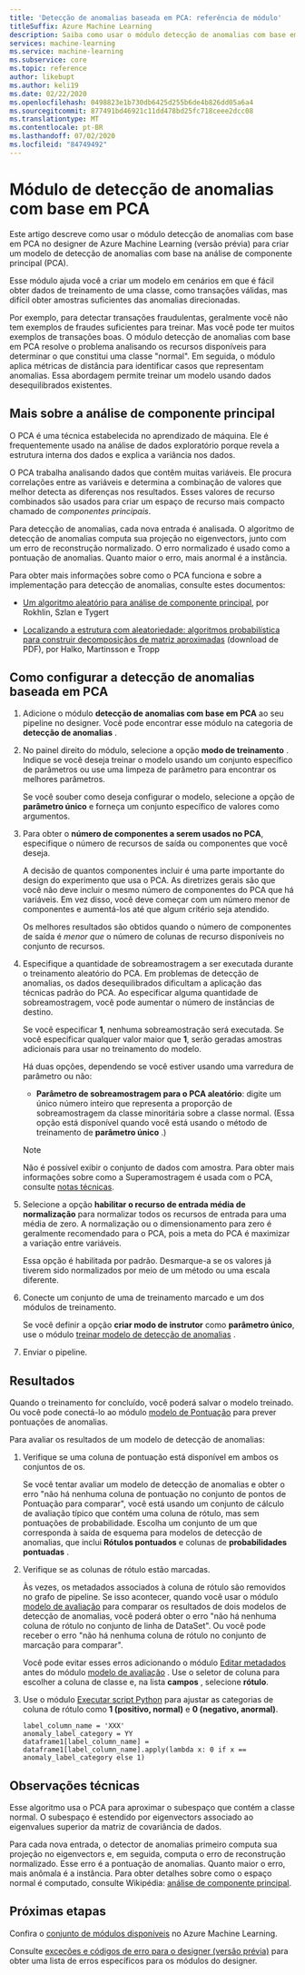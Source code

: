 ```yaml
---
title: 'Detecção de anomalias baseada em PCA: referência de módulo'
titleSuffix: Azure Machine Learning
description: Saiba como usar o módulo detecção de anomalias com base em PCA para criar um modelo de detecção de anomalias baseado na análise de componente principal (PCA).
services: machine-learning
ms.service: machine-learning
ms.subservice: core
ms.topic: reference
author: likebupt
ms.author: keli19
ms.date: 02/22/2020
ms.openlocfilehash: 0498823e1b730db6425d255b6de4b826dd05a6a4
ms.sourcegitcommit: 877491bd46921c11dd478bd25fc718ceee2dcc08
ms.translationtype: MT
ms.contentlocale: pt-BR
ms.lasthandoff: 07/02/2020
ms.locfileid: "84749492"
---
```

# <a name="pca-based-anomaly-detection-module"></a>Módulo de detecção de anomalias com base em PCA

Este artigo descreve como usar o módulo detecção de anomalias com base em PCA no designer de Azure Machine Learning (versão prévia) para criar um modelo de detecção de anomalias com base na análise de componente principal (PCA).

Esse módulo ajuda você a criar um modelo em cenários em que é fácil obter dados de treinamento de uma classe, como transações válidas, mas difícil obter amostras suficientes das anomalias direcionadas. 

Por exemplo, para detectar transações fraudulentas, geralmente você não tem exemplos de fraudes suficientes para treinar. Mas você pode ter muitos exemplos de transações boas. O módulo detecção de anomalias com base em PCA resolve o problema analisando os recursos disponíveis para determinar o que constitui uma classe "normal". Em seguida, o módulo aplica métricas de distância para identificar casos que representam anomalias. Essa abordagem permite treinar um modelo usando dados desequilibrados existentes.

## <a name="more-about-principal-component-analysis"></a>Mais sobre a análise de componente principal

O PCA é uma técnica estabelecida no aprendizado de máquina. Ele é frequentemente usado na análise de dados exploratório porque revela a estrutura interna dos dados e explica a variância nos dados.

O PCA trabalha analisando dados que contêm muitas variáveis. Ele procura correlações entre as variáveis e determina a combinação de valores que melhor detecta as diferenças nos resultados. Esses valores de recurso combinados são usados para criar um espaço de recurso mais compacto chamado de *componentes principais*.

Para detecção de anomalias, cada nova entrada é analisada. O algoritmo de detecção de anomalias computa sua projeção no eigenvectors, junto com um erro de reconstrução normalizado. O erro normalizado é usado como a pontuação de anomalias. Quanto maior o erro, mais anormal é a instância.

Para obter mais informações sobre como o PCA funciona e sobre a implementação para detecção de anomalias, consulte estes documentos:

- [Um algoritmo aleatório para análise de componente principal](https://arxiv.org/abs/0809.2274), por Rokhlin, Szlan e Tygert

- [Localizando a estrutura com aleatoriedade: algoritmos probabilística para construir decomposiçãos de matriz aproximadas](http://users.cms.caltech.edu/~jtropp/papers/HMT11-Finding-Structure-SIREV.pdf) (download de PDF), por Halko, Martinsson e Tropp

## <a name="how-to-configure-pca-based-anomaly-detection"></a>Como configurar a detecção de anomalias baseada em PCA

1. Adicione o módulo **detecção de anomalias com base em PCA** ao seu pipeline no designer. Você pode encontrar esse módulo na categoria de **detecção de anomalias** .

2. No painel direito do módulo, selecione a opção **modo de treinamento** . Indique se você deseja treinar o modelo usando um conjunto específico de parâmetros ou use uma limpeza de parâmetro para encontrar os melhores parâmetros.

    Se você souber como deseja configurar o modelo, selecione a opção de **parâmetro único** e forneça um conjunto específico de valores como argumentos.

3. Para obter o **número de componentes a serem usados no PCA**, especifique o número de recursos de saída ou componentes que você deseja.

    A decisão de quantos componentes incluir é uma parte importante do design do experimento que usa o PCA. As diretrizes gerais são que você não deve incluir o mesmo número de componentes do PCA que há variáveis. Em vez disso, você deve começar com um número menor de componentes e aumentá-los até que algum critério seja atendido.

    Os melhores resultados são obtidos quando o número de componentes de saída é *menor que* o número de colunas de recurso disponíveis no conjunto de recursos.

4. Especifique a quantidade de sobreamostragem a ser executada durante o treinamento aleatório do PCA. Em problemas de detecção de anomalias, os dados desequilibrados dificultam a aplicação das técnicas padrão do PCA. Ao especificar alguma quantidade de sobreamostragem, você pode aumentar o número de instâncias de destino.

    Se você especificar **1**, nenhuma sobreamostração será executada. Se você especificar qualquer valor maior que **1**, serão geradas amostras adicionais para usar no treinamento do modelo.

    Há duas opções, dependendo se você estiver usando uma varredura de parâmetro ou não:

    - **Parâmetro de sobreamostragem para o PCA aleatório**: digite um único número inteiro que representa a proporção de sobreamostragem da classe minoritária sobre a classe normal. (Essa opção está disponível quando você está usando o método de treinamento de **parâmetro único** .)

    > [!NOTE]
    > Não é possível exibir o conjunto de dados com amostra. Para obter mais informações sobre como a Superamostragem é usada com o PCA, consulte [notas técnicas](#technical-notes).

5. Selecione a opção **habilitar o recurso de entrada média de normalização** para normalizar todos os recursos de entrada para uma média de zero. A normalização ou o dimensionamento para zero é geralmente recomendado para o PCA, pois a meta do PCA é maximizar a variação entre variáveis.

    Essa opção é habilitada por padrão. Desmarque-a se os valores já tiverem sido normalizados por meio de um método ou uma escala diferente.

6. Conecte um conjunto de uma de treinamento marcado e um dos módulos de treinamento.

   Se você definir a opção **criar modo de instrutor** como **parâmetro único**, use o módulo [treinar modelo de detecção de anomalias](train-anomaly-detection-model.md) .

7. Enviar o pipeline.

## <a name="results"></a>Resultados

Quando o treinamento for concluído, você poderá salvar o modelo treinado. Ou você pode conectá-lo ao módulo [modelo de Pontuação](score-model.md) para prever pontuações de anomalias.

Para avaliar os resultados de um modelo de detecção de anomalias:

1. Verifique se uma coluna de pontuação está disponível em ambos os conjuntos de os.

    Se você tentar avaliar um modelo de detecção de anomalias e obter o erro "não há nenhuma coluna de pontuação no conjunto de pontos de Pontuação para comparar", você está usando um conjunto de cálculo de avaliação típico que contém uma coluna de rótulo, mas sem pontuações de probabilidade. Escolha um conjunto de um que corresponda à saída de esquema para modelos de detecção de anomalias, que inclui **Rótulos pontuados** e colunas de **probabilidades pontuadas** .

2. Verifique se as colunas de rótulo estão marcadas.

    Às vezes, os metadados associados à coluna de rótulo são removidos no grafo de pipeline. Se isso acontecer, quando você usar o módulo [modelo de avaliação](evaluate-model.md) para comparar os resultados de dois modelos de detecção de anomalias, você poderá obter o erro "não há nenhuma coluna de rótulo no conjunto de linha de DataSet". Ou você pode receber o erro "não há nenhuma coluna de rótulo no conjunto de marcação para comparar".

    Você pode evitar esses erros adicionando o módulo [Editar metadados](edit-metadata.md) antes do módulo [modelo de avaliação](evaluate-model.md) . Use o seletor de coluna para escolher a coluna de classe e, na lista **campos** , selecione **rótulo**.

3. Use o módulo [Executar script Python](execute-python-script.md) para ajustar as categorias de coluna de rótulo como **1 (positivo, normal)** e **0 (negativo, anormal)**.

    ````
    label_column_name = 'XXX'
    anomaly_label_category = YY
    dataframe1[label_column_name] = dataframe1[label_column_name].apply(lambda x: 0 if x == anomaly_label_category else 1)
    ````

    
## <a name="technical-notes"></a>Observações técnicas

Esse algoritmo usa o PCA para aproximar o subespaço que contém a classe normal. O subespaço é estendido por eigenvectors associado ao eigenvalues superior da matriz de covariância de dados. 

Para cada nova entrada, o detector de anomalias primeiro computa sua projeção no eigenvectors e, em seguida, computa o erro de reconstrução normalizado. Esse erro é a pontuação de anomalias. Quanto maior o erro, mais anômala é a instância. Para obter detalhes sobre como o espaço normal é computado, consulte Wikipédia: [análise de componente principal](https://wikipedia.org/wiki/Principal_component_analysis). 


## <a name="next-steps"></a>Próximas etapas

Confira o [conjunto de módulos disponíveis](module-reference.md) no Azure Machine Learning. 

Consulte [exceções e códigos de erro para o designer (versão prévia)](designer-error-codes.md) para obter uma lista de erros específicos para os módulos do designer.
